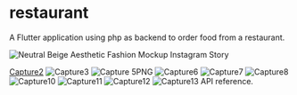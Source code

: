 # restaurant

A Flutter application using php as backend to order food from a restaurant.


![Neutral Beige Aesthetic Fashion Mockup Instagram Story](https://github.com/ahmedelmorsy1/restaurant/assets/38796224/d2778e3b-37dc-47f6-b2fb-5d10c4902da2)

[Capture2](https://user-images.githubusercontent.com/38796224/196432112-4dfef5dd-4e17-405b-96a0-782f9293be21.PNG)
![Capture3](https://user-images.githubusercontent.com/38796224/196432115-29f27804-b4ce-4e95-a48a-6d39d27f5722.PNG)
![Capture 5PNG](https://user-images.githubusercontent.com/38796224/196432116-08e3d6ec-7aa7-457a-b4f6-fb079561cd52.PNG)
![Capture6](https://user-images.githubusercontent.com/38796224/196432119-bc588084-3a42-4144-aa33-408e672ec4f6.PNG)
![Capture7](https://user-images.githubusercontent.com/38796224/196432141-5bb2d0f9-ace9-4eef-9b7f-392d0ba30d81.PNG)
![Capture8](https://user-images.githubusercontent.com/38796224/196432152-e2ba9f26-0586-4152-8d21-926f22949d38.PNG)
![Capture10](https://user-images.githubusercontent.com/38796224/196432157-103068ad-ab7d-46e8-9d68-015d744d0fa1.PNG)
![Capture11](https://user-images.githubusercontent.com/38796224/196432178-2a908d58-5ce8-4e53-b514-999e457f6404.PNG)
![Capture12](https://user-images.githubusercontent.com/38796224/196432183-1eed147b-b2a9-4a04-83bb-725d952ffa81.PNG)
![Capture13](https://user-images.githubusercontent.com/38796224/196432186-e0aaca6e-e7fe-4f32-948f-e5a435f549b7.PNG)
API reference.

